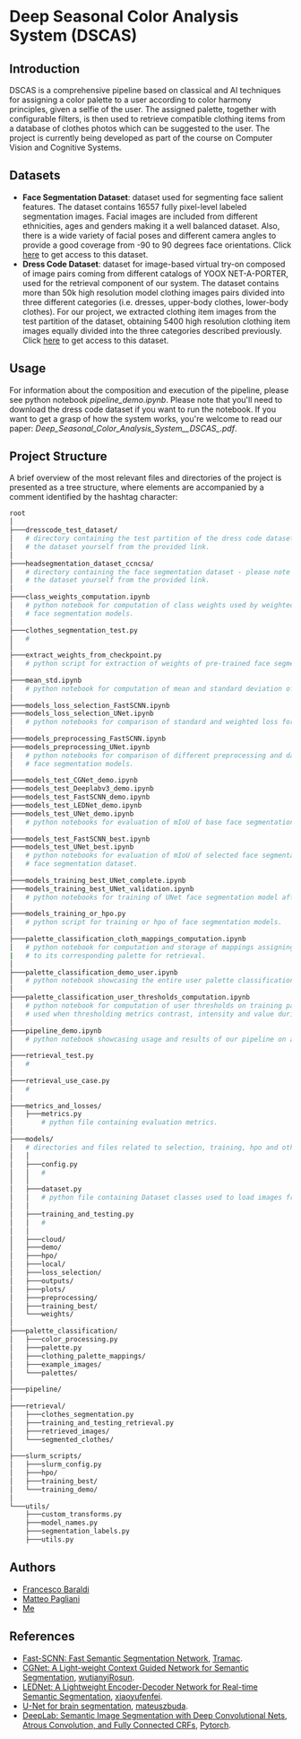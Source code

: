 # Deep Seasonal Color Analysis System (DSCAS)
## Introduction
DSCAS is a comprehensive pipeline based on classical and AI techniques for assigning a color palette to a user according to color harmony principles, given a selfie of the user. The assigned palette, together with configurable filters, is then used to retrieve compatible clothing items from a database of clothes photos which can be suggested to the user. The project is currently being developed as part of the course on Computer Vision and Cognitive Systems.

## Datasets
+ __Face Segmentation Dataset__: dataset used for segmenting face salient features. The dataset contains 16557 fully pixel-level labeled segmentation images. Facial images are included from different ethnicities, ages and genders making it a well balanced dataset. Also, there is a wide variety of facial poses and different camera angles to provide a good coverage from -90 to 90 degrees face orientations. Click [here](https://store.mut1ny.com/product/face-head-segmentation-dataset-community-edition?v=cd32106bcb6d) to get access to this dataset.
+ __Dress Code Dataset__: dataset for image-based virtual try-on composed of image pairs coming from different catalogs of YOOX NET-A-PORTER, used for the retrieval component of our system. The dataset contains more than 50k high resolution model clothing images pairs divided into three different categories (i.e. dresses, upper-body clothes, lower-body clothes). For our project, we extracted clothing item images from the test partition of the dataset, obtaining 5400 high resolution clothing item images equally divided into the three categories described previously. Click [here](https://github.com/aimagelab/dress-code) to get access to this dataset.

## Usage
For information about the composition and execution of the pipeline, please see python notebook *pipeline_demo.ipynb*. Please note that you'll need to download the dress code dataset if you want to run the notebook. If you want to get a grasp
of how the system works, you're welcome to read our paper: *Deep_Seasonal_Color_Analysis_System__DSCAS_.pdf*.

## Project Structure
A brief overview of the most relevant files and directories of the project is presented as a tree structure, where elements are accompanied by a comment
identified by the hashtag character:
```bash
root
│
├───dresscode_test_dataset/
│   # directory containing the test partition of the dress code dataset - please note that you'll have to download 
│   # the dataset yourself from the provided link.
│
├───headsegmentation_dataset_ccncsa/
│   # directory containing the face segmentation dataset - please note that you'll have to download 
│   # the dataset yourself from the provided link.
│
├───class_weights_computation.ipynb
│   # python notebook for computation of class weights used by weighted mIoU and weighted loss when evaluating 
│   # face segmentation models.
│
├───clothes_segmentation_test.py
│   # 
│
├───extract_weights_from_checkpoint.py
│   # python script for extraction of weights of pre-trained face segmentation models from their corresponding checkpoints.
│
├───mean_std.ipynb
│   # python notebook for computation of mean and standard deviation of face segmentation dataset images.
│
├───models_loss_selection_FastSCNN.ipynb
├───models_loss_selection_UNet.ipynb
│   # python notebooks for comparison of standard and weighted loss for selected face segmentation models.
│
├───models_preprocessing_FastSCNN.ipynb
├───models_preprocessing_UNet.ipynb
│   # python notebooks for comparison of different preprocessing and data augmentation transforms for selected 
│   # face segmentation models.
│
├───models_test_CGNet_demo.ipynb
├───models_test_Deeplabv3_demo.ipynb
├───models_test_FastSCNN_demo.ipynb
├───models_test_LEDNet_demo.ipynb
├───models_test_UNet_demo.ipynb
│   # python notebooks for evaluation of mIoU of base face segmentation models on test partition of face segmentation dataset.
│
├───models_test_FastSCNN_best.ipynb
├───models_test_UNet_best.ipynb
│   # python notebooks for evaluation of mIoU of selected face segmentation models after hpo on test partition of 
│   # face segmentation dataset.
│
├───models_training_best_UNet_complete.ipynb
├───models_training_best_UNet_validation.ipynb
│   # python notebooks for training of UNet face segmentation model after hpo on Google Colab.
│
├───models_training_or_hpo.py
│   # python script for training or hpo of face segmentation models.
│
├───palette_classification_cloth_mappings_computation.ipynb
│   # python notebook for computation and storage of mappings assigning each clothing item of dress code dataset 
|   # to its corresponding palette for retrieval.
│
├───palette_classification_demo_user.ipynb
│   # python notebook showcasing the entire user palette classification process.
│
├───palette_classification_user_thresholds_computation.ipynb
│   # python notebook for computation of user thresholds on training partition of face segmentation dataset, 
│   # used when thresholding metrics contrast, intensity and value during the user palette classification process.
│
├───pipeline_demo.ipynb
│   # python notebook showcasing usage and results of our pipeline on a real image.
│
├───retrieval_test.py
│   # 
│
├───retrieval_use_case.py
│   # 
│
├───metrics_and_losses/
│   ├───metrics.py
│       # python file containing evaluation metrics.
│
├───models/
│   # directories and files related to selection, training, hpo and other experiments of face segmentation models.
│   │
│   ├───config.py
│   │   #
│   │
│   ├───dataset.py
│   │   # python file containing Dataset classes used to load images from face segmentation and dress code datasets.
│   │
│   ├───training_and_testing.py
│   │   #
│   │
│   ├───cloud/
│   ├───demo/
│   ├───hpo/
│   ├───local/
│   ├───loss_selection/
│   ├───outputs/
│   ├───plots/
│   ├───preprocessing/
│   ├───training_best/
│   └───weights/
│   
├───palette_classification/
│   ├───color_processing.py
│   ├───palette.py
│   ├───clothing_palette_mappings/
│   ├───example_images/
│   └───palettes/
│   
├───pipeline/
│   
├───retrieval/
│   ├───clothes_segmentation.py
│   ├───training_and_testing_retrieval.py
│   ├───retrieved_images/
│   └───segmented_clothes/
│   
├───slurm_scripts/
│   ├───slurm_config.py
│   ├───hpo/
│   ├───training_best/
│   └───training_demo/
│   
└───utils/
    ├───custom_transforms.py
    ├───model_names.py
    ├───segmentation_labels.py
    ├───utils.py
```

## Authors

- [Francesco Baraldi](https://github.com/francescobaraldi)
- [Matteo Pagliani](https://github.com/MatteoPagliani)
- [Me](https://github.com/mrcmich)

## References

- [Fast-SCNN: Fast Semantic Segmentation Network](https://github.com/Tramac/Fast-SCNN-pytorch), [Tramac](https://github.com/Tramac).
- [CGNet: A Light-weight Context Guided Network for Semantic Segmentation](https://github.com/wutianyiRosun/CGNet), [wutianyiRosun](https://github.com/wutianyiRosun).
- [LEDNet: A Lightweight Encoder-Decoder Network for Real-time Semantic Segmentation](https://github.com/xiaoyufenfei/LEDNet), [xiaoyufenfei](https://github.com/xiaoyufenfei).
- [U-Net for brain segmentation](https://github.com/mateuszbuda/brain-segmentation-pytorch), [mateuszbuda](https://github.com/mateuszbuda).
- [DeepLab: Semantic Image Segmentation with Deep Convolutional Nets, Atrous Convolution, and Fully Connected CRFs](https://arxiv.org/abs/1606.00915), [Pytorch](https://pytorch.org/hub/pytorch_vision_deeplabv3_resnet101/).
